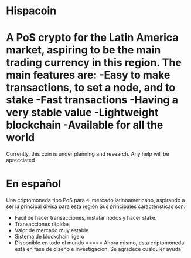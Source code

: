 # Hispacoin
A PoS crypto for the Latin America market, aspiring to be the main trading currency in this region.
The main features are:
-Easy to make transactions, to set a node, and to stake
-Fast transactions
-Having a very stable value
-Lightweight blockchain
-Available for all the world
=====
Currently, this coin is under planning and research. Any help will be aprecciated

# En español

Una criptomoneda tipo PoS para el mercado latinoamericano, aspirando a ser la principal divisa para esta región
Sus principales características son:
- Facil de hacer transacciones, instalar nodos y hacer stake.
- Transacciones rápidas
- Valor de mercado muy estable
- Sistema de blockchain ligero
- Disponible en todo el mundo
=====
Ahora mismo, esta criptomoneda está en fase de diseño e investigación. Se agradece cualquier ayuda
